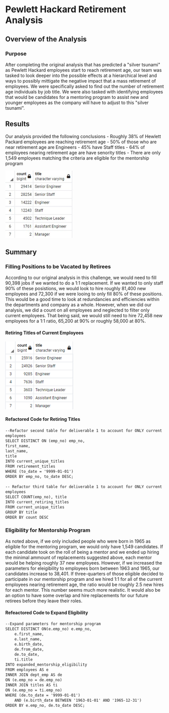 # Pewlett Hackard Retirement Analysis

## Overview of the Analysis
### Purpose
After completing the original analysis that has predicted a "silver tsunami" as Pewlett Hackard employees start to reach retirement age, our team was tasked to look deeper into the possible effects at a hierarchical level and ways to possibly mittigate the negative impact that a mass retirement of employees. We were specifically asked to find out the number of retirement age individuals by job title. We were also tasked with identifying employees that would be candidates for a mentoring program to assist new and younger employees as the company will have to adjust to this "silver tsunami".

## Results
Our analysis provided the following conclusions
    - Roughly 38% of Hewlett Packard employees are reaching retirement age
    - 50% of those who are near retirement age are Engineers
    - 45% have Staff titles
    - 64% of employees nearing retirement age are have senority titles
    - There are only 1,549 employees matching the criteria are eligible for the mentorship program

![retiring_titles](analysis/retiring_titles.png)

## Summary
### Filling Positions to be Vacated by Retirees 
According to our original analysis in this challenge, we would need to fill 90,398 jobs if we wanted to do a 1:1 replacement. If we wanted to only staff 90% of these posistions, we would look to hire roughly 81,400 new employees and 72,300 if we were looing to only fill 80% of these positions. This would be a good time to look at redundancies and efficiencies within the departments and company as a whole. However, when we did our analysis, we did a count on all employees and neglected to filter only current employees. That being said, we would still need to hire 72,458 new employees for a 1:1 ratio, 65,200 at 90% or roughly 58,000 at 80%.

#### Retiring Titles of Current Employees
![current_retiring_titles](analysis/current_retiring_titles.png)

#### Refactored Code for Retiring Titles

    --Refactor second table for deliverable 1 to account for ONLY current employees
    SELECT DISTINCT ON (emp_no) emp_no,
    first_name,
    last_name,
    title
    INTO current_unique_titles
    FROM retirement_titles 
    WHERE (to_date = '9999-01-01')
    ORDER BY emp_no, to_date DESC;

    -- Refactor third table for deliverable 1 to account for ONLY current employees
    SELECT COUNT(emp_no), title
    INTO current_retiring_titles
    FROM current_unique_titles
    GROUP BY title
    ORDER BY count DESC

### Eligibility for Mentorship Program
As noted above, if we only included people who were born in 1965 as eligible for the mentoring program, we would only have 1,549 candidates. If each candidate took on the roll of being a mentor and we ended up hiring the minimal ammount of replacements suggested above, each mentor would be helping roughly 37 new employees. However, if we increased the parameters for eleigibility to employees born between 1963 and 1965, our candidates increase to 38,401. If three-quarters of those eligible decided to participate in our mentorship program and we hired 1:1 for all of the current employees nearing retirement age, the ratio would be roughly 2.5 new hires for each mentor. This number seems much more realistic. It would also be an option to have some overlap and hire replacements for our future retirees before they leave their roles. 

#### Refeactored Code to Expand Eligibility

    --Expand parameters for mentorship program
    SELECT DISTINCT ON(e.emp_no) e.emp_no,
        e.first_name,
        e.last_name,
        e.birth_date,
        de.from_date,
        de.to_date,
        ti.title
    INTO expanded_mentorship_eligibility
    FROM employees AS e
    INNER JOIN dept_emp AS de
    ON (e.emp_no = de.emp_no)
    INNER JOIN titles AS ti
    ON (e.emp_no = ti.emp_no)
    WHERE (de.to_date = '9999-01-01')
        AND (e.birth_date BETWEEN '1963-01-01' AND '1965-12-31')
    ORDER BY e.emp_no, de.to_date DESC;
